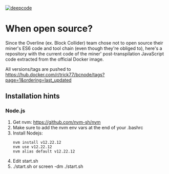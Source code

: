 [![deepcode](https://www.deepcode.ai/api/gh/badge?key=eyJhbGciOiJIUzI1NiIsInR5cCI6IkpXVCJ9.eyJwbGF0Zm9ybTEiOiJnaCIsIm93bmVyMSI6InRyaWNrNzciLCJyZXBvMSI6ImJjLXNyYyIsImluY2x1ZGVMaW50IjpmYWxzZSwiYXV0aG9ySWQiOjI3NjE3LCJpYXQiOjE2MTM4MDYwMDN9.YNWMYw_Iyv_iKMPpOuQCESeSKn_8FBgD4AECilH9Ah4)](https://www.deepcode.ai/app/gh/trick77/bc-src/_/dashboard?utm_content=gh%2Ftrick77%2Fbc-src)

# When open source?

Since the Overline (ex. Block Collider) team chose not to open source their miner's ES6 code and tool chain (even though they're obliged to), here's a repository 
with the current code of the miner' post-transpilation JavaScript code extracted from the official Docker image.

All versions/tags are pushed to https://hub.docker.com/r/trick77/bcnode/tags?page=1&ordering=last_updated 

## Installation hints

### Node.js

1. Get nvm: https://github.com/nvm-sh/nvm
2. Make sure to add the nvm env vars at the end of your .bashrc
3. Install Nodejs:
   ```
   nvm install v12.22.12
   nvm use v12.22.12
   nvm alias default v12.22.12
   ```
4. Edit start.sh
5. ./start.sh or screen -dm ./start.sh

